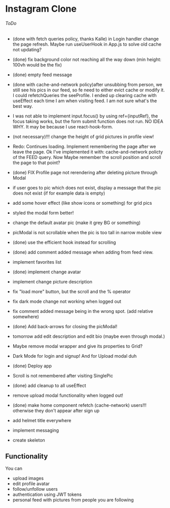 #  Instagram Clone


###### ToDo
- (done with fetch queries policy, thanks Kalle) in Login handler change the page refresh. Maybe run useUserHook in App.js to solve 
old cache not updating? 

- (done) fix background color not reaching all the way down (min height: 100vh would be the fix) 

- (done) empty feed message 

- (done with cache-and-network policy)after unsubbing from person, we still see his pics in our feed, so fe need to either evict cache or modify it. I could refetchQueries the seeProfile. I ended up clearing cache with useEffect each time I am when visiting feed. I am not sure what's the best way. 

- I was not able to implement input.focus() by using ref={inputRef}, the focus taking works, but the form submit function does not run. NO IDEA WHY. It may be because I use react-hook-form. 

- (not necessary)!!! change the height of grid pictures in profile view! 

- Redo: Continues loading. Implement remembering the page after we leave the page. Ok I've implemented it with: cache-and-network policty of the FEED query. Now Maybe remember the scroll position and scroll the page to that point?


- (done) FIX Profile page not rerendering after deleting picture through Modal

- if user goes to pic which does not exist, display a message that the pic does not exist (if for example data is empty)

 
- add some hover effect (like show icons or something) for grid pics

- styled the modal form better!

- change the default avatar pic (make it grey BG or something)

- picModal is not scrollable when the pic is too tall in narrow mobile view

- (done) use the efficient hook instead for scrolling

- (done) add comment added message when adding from feed view.

- implement favorites list

- (done) implement change avatar

- implement change picture description

- fix "load more" button, but the scroll and the % operator

- fix dark mode change not working when logged out

- fix comment added message being in the wrong spot. (add relative somewhere)

- (done) Add back-arrows for closing the picModal!

- tomorrow add edit description and edit bio (maybe even through modal.)

- Maybe remove modal wrapper and give its properties to Grid?

- Dark Mode for login and signup! And for Upload modal duh

- (done) Deploy app

- Scroll is not remembered after visiting SinglePic 

- (done) add cleanup to all useEffect

- remove upload modal functionality when logged out!

- (done) make home component refetch (cache-network) users!!! otherwise they don't appear after sign up

- add helmet title everywhere

- implement messaging

- create skeleton

## Functionality
You can
- upload images
- edit profile avatar
- follow/unfollow users
- authentication using JWT tokens
- personal feed with pictures from people you are following